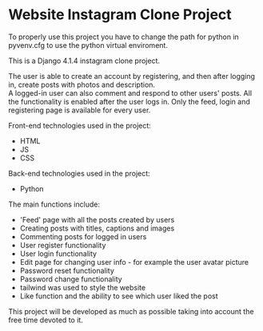 # Website Instagram Clone Project
To properly use this project you have to change the path for python in pyvenv.cfg to use the python virtual enviroment.

This is a Django 4.1.4 instagram clone project.

The user is able to create an account by registering, and then after logging in, create posts with photos and description.  
A logged-in user can also comment and respond to other users' posts. All the functionality is enabled after the user logs in. 
Only the feed, login and registering page is available for every user.

Front-end technologies used in the project:
- HTML
- JS
- CSS

Back-end technologies used in the project:
- Python

The main functions include:

- 'Feed' page with all the posts created by users
- Creating posts with titles, captions and images
- Commenting posts for logged in users
- User register functionality
- User login functionality
- Edit page for changing user info - for example the user avatar picture
- Password reset functionality
- Password change functionality
- tailwind was used to style the website
- Like function and the ability to see which user liked the post

This project will be developed as much as possible taking into account the free time devoted to it.
